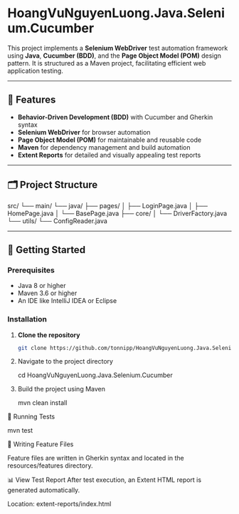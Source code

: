 # HoangVuNguyenLuong.Java.Selenium.Cucumber

This project implements a **Selenium WebDriver** test automation framework using **Java**, **Cucumber (BDD)**, and the **Page Object Model (POM)** design pattern. It is structured as a Maven project, facilitating efficient web application testing.

---

## 📌 Features

- **Behavior-Driven Development (BDD)** with Cucumber and Gherkin syntax
- **Selenium WebDriver** for browser automation
- **Page Object Model (POM)** for maintainable and reusable code
- **Maven** for dependency management and build automation
- **Extent Reports** for detailed and visually appealing test reports

---

## 🗂️ Project Structure

src/
└── main/
    └── java/
        ├── pages/
        │   ├── LoginPage.java
        │   ├── HomePage.java
        │   └── BasePage.java
        ├── core/
        │   └── DriverFactory.java
        └── utils/
            └── ConfigReader.java


---

## 🚀 Getting Started

### Prerequisites

- Java 8 or higher
- Maven 3.6 or higher
- An IDE like IntelliJ IDEA or Eclipse

### Installation

1. **Clone the repository**
   ```bash
   git clone https://github.com/tonnipp/HoangVuNguyenLuong.Java.Selenium.Cucumber.git
2. Navigate to the project directory
   
   cd HoangVuNguyenLuong.Java.Selenium.Cucumber
   
3. Build the project using Maven

   mvn clean install

🧪 Running Tests

mvn test

📝 Writing Feature Files

Feature files are written in Gherkin syntax and located in the resources/features directory.

📊 View Test Report
After test execution, an Extent HTML report is generated automatically.

Location: extent-reports/index.html

